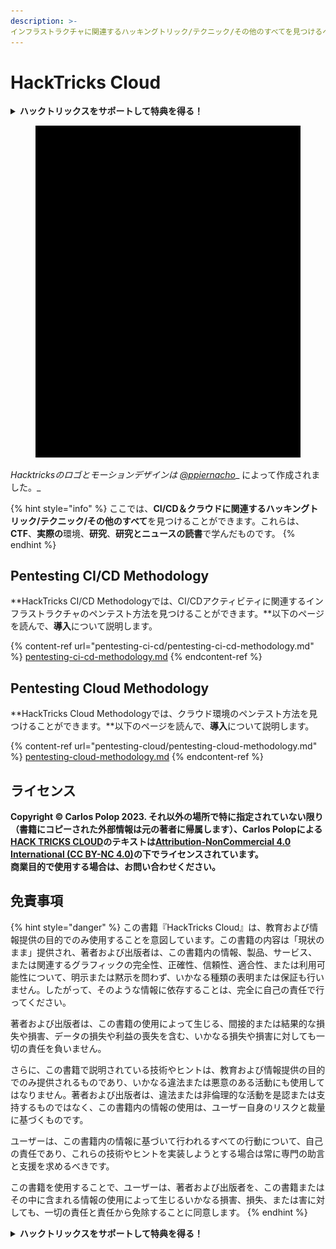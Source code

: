 ```yaml
---
description: >-
インフラストラクチャに関連するハッキングトリック/テクニック/その他のすべてを見つけるページへようこそ。これらは、私がCTF、実際の環境、研究、ニュースを読む中で学んだものです。
---
```


# HackTricks Cloud

<details>

<summary><strong>ハックトリックスをサポートして特典を得る！</strong></summary>

* **HackTricksで会社を宣伝したい**場合や、**最新バージョンのPEASSにアクセスしたり、HackTricksをPDFでダウンロード**したい場合は、[**SUBSCRIPTION PLANS**](https://github.com/sponsors/carlospolop)をチェックしてください！
* [**公式PEASS＆HackTricksグッズ**](https://peass.creator-spring.com)を手に入れる
* [**The PEASS Family**](https://opensea.io/collection/the-peass-family)を見つける、私たちの独占的な[**NFT**](https://opensea.io/collection/the-peass-family)のコレクションを
* **💬 [Discordグループ](https://discord.gg/hRep4RUj7f)**または[**telegramグループ**](https://t.me/peass)に参加するか、**Twitter**で私をフォローする🐦 [**@carlospolopm**](https://twitter.com/carlospolopm)**。**
* **ハッキングトリックを共有するには、PRを提出して** [**HackTricks**](https://github.com/carlospolop/hacktricks) **および** [**HackTricks Cloud**](https://github.com/carlospolop/hacktricks-cloud) **のGitHubリポジトリに参加してください。**

</details>

<figure><img src=".gitbook/assets/cloud gif.gif" alt="" width="563"><figcaption></figcaption></figure>

_Hacktricksのロゴとモーションデザインは_ [_@ppiernacho_](https://www.instagram.com/ppieranacho/)_ によって作成されました。_

{% hint style="info" %}
ここでは、**CI/CD＆クラウドに関連するハッキングトリック/テクニック/その他のすべて**を見つけることができます。これらは、**CTF**、**実際の**環境、**研究**、**研究とニュースの読書**で学んだものです。
{% endhint %}

## **Pentesting CI/CD Methodology**

**HackTricks CI/CD Methodologyでは、CI/CDアクティビティに関連するインフラストラクチャのペンテスト方法を見つけることができます。**以下のページを読んで、**導入**について説明します。

{% content-ref url="pentesting-ci-cd/pentesting-ci-cd-methodology.md" %}
[pentesting-ci-cd-methodology.md](pentesting-ci-cd/pentesting-ci-cd-methodology.md)
{% endcontent-ref %}

## Pentesting Cloud Methodology

**HackTricks Cloud Methodologyでは、クラウド環境のペンテスト方法を見つけることができます。**以下のページを読んで、**導入**について説明します。

{% content-ref url="pentesting-cloud/pentesting-cloud-methodology.md" %}
[pentesting-cloud-methodology.md](pentesting-cloud/pentesting-cloud-methodology.md)
{% endcontent-ref %}

## ライセンス

**Copyright © Carlos Polop 2023. それ以外の場所で特に指定されていない限り（書籍にコピーされた外部情報は元の著者に帰属します）、Carlos Polopによる**[**HACK TRICKS CLOUD**](https://github.com/carlospolop/hacktricks-cloud)**のテキストは**[**Attribution-NonCommercial 4.0 International (CC BY-NC 4.0)**](https://creativecommons.org/licenses/by-nc/4.0/)**の下でライセンスされています。**\
**商業目的で使用する場合は、お問い合わせください。**

## **免責事項**

{% hint style="danger" %}
この書籍『HackTricks Cloud』は、教育および情報提供の目的でのみ使用することを意図しています。この書籍の内容は「現状のまま」提供され、著者および出版者は、この書籍内の情報、製品、サービス、または関連するグラフィックの完全性、正確性、信頼性、適合性、または利用可能性について、明示または黙示を問わず、いかなる種類の表明または保証も行いません。したがって、そのような情報に依存することは、完全に自己の責任で行ってください。

著者および出版者は、この書籍の使用によって生じる、間接的または結果的な損失や損害、データの損失や利益の喪失を含む、いかなる損失や損害に対しても一切の責任を負いません。

さらに、この書籍で説明されている技術やヒントは、教育および情報提供の目的でのみ提供されるものであり、いかなる違法または悪意のある活動にも使用してはなりません。著者および出版者は、違法または非倫理的な活動を是認または支持するものではなく、この書籍内の情報の使用は、ユーザー自身のリスクと裁量に基づくものです。

ユーザーは、この書籍内の情報に基づいて行われるすべての行動について、自己の責任であり、これらの技術やヒントを実装しようとする場合は常に専門の助言と支援を求めるべきです。

この書籍を使用することで、ユーザーは、著者および出版者を、この書籍またはその中に含まれる情報の使用によって生じるいかなる損害、損失、または害に対しても、一切の責任と責任から免除することに同意します。
{% endhint %}

<details>

<summary><strong>ハックトリックスをサポートして特典を得る！</strong></summary>

* **HackTricksで会社を宣伝したい**場合や、**最新バージョンのPEASSにアクセスしたり、HackTricksをPDFでダウンロード**したい場合は、[**SUBSCRIPTION PLANS**](https://github.com/sponsors/carlospolop)をチェックしてください！
* [**公式PEASS＆HackTricksグッズ**](https://peass.creator-spring.com)を手に入れる
* [**The PEASS Family**](https://opensea.io/collection/the-peass-family)を見つける、私たちの独占的な[**NFT**](https://opensea.io/collection/the-peass-family)のコレクションを
* **💬 [Discordグループ](https://discord.gg/hRep4RUj7f)**または[**telegramグループ**](https://t.me/peass)に参加するか、**Twitter**で私をフォローする🐦 [**@carlospolopm**](https://twitter.com/carlospolopm)**。**
* **ハッキングトリックを共有するには、PRを提出して** [**HackTricks**](https://github.com/carlospolop/hacktricks) **および** [**HackTricks Cloud**](https://github.com/carlospolop/hacktricks-cloud) **のGitHubリポジトリに参加してください。**

</details>
